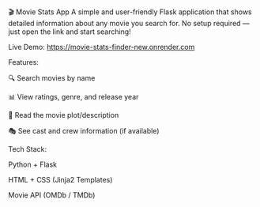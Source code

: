 🎬 Movie Stats App
A simple and user-friendly Flask application that shows detailed information about any movie you search for.
No setup required — just open the link and start searching!

Live Demo: https://movie-stats-finder-new.onrender.com

Features:

🔍 Search movies by name

📊 View ratings, genre, and release year

📝 Read the movie plot/description

🎭 See cast and crew information (if available)

Tech Stack:

Python + Flask

HTML + CSS (Jinja2 Templates)

Movie API (OMDb / TMDb)

